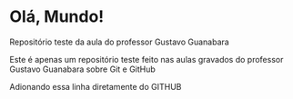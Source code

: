 # Olá, Mundo!
 Repositório teste da aula do professor Gustavo Guanabara
 
 Este é apenas um repositório teste feito nas aulas gravados do professor Gustavo Guanabara sobre Git e GitHub
 
 Adionando essa linha diretamente do GITHUB
